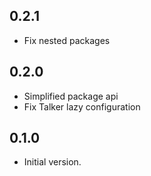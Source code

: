 ## 0.2.1
- Fix nested packages

## 0.2.0
- Simplified package api
- Fix Talker lazy configuration

## 0.1.0

- Initial version.
